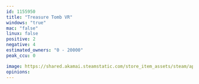 ```yaml
---
id: 1155950
title: "Treasure Tomb VR"
windows: "true"
mac: "false"
linux: false
positive: 2
negative: 4
estimated_owners: "0 - 20000"
peak_ccu: 0

image: https://shared.akamai.steamstatic.com/store_item_assets/steam/apps/1155950/header.jpg?t=1602835737
opinions:
---
```

